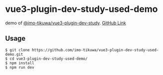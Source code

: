 # vue3-plugin-dev-study-used-demo

demo of [@imo-tikuwa/vue3-plugin-dev-study](https://www.npmjs.com/package/@imo-tikuwa/vue3-plugin-dev-study).
[GitHub Link](https://github.com/imo-tikuwa/vue3-plugin-dev-study)

## Usage
```
$ git clone https://github.com/imo-tikuwa/vue3-plugin-dev-study-used-demo.git
$ cd vue3-plugin-dev-study-used-demo/
$ npm install
$ npm run dev
```